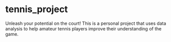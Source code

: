 # tennis_project
Unleash your potential on the court! This is a personal project that uses data analysis to help amateur tennis players improve their understanding of the game.
